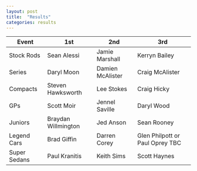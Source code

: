 ```yaml
---
layout: post
title:  "Results"
categories: results
---
```


| Event         | 1st           | 2nd   | 3rd     |
| ------------- |-------------  | ----- | ------- |
| Stock Rods |	Sean Alessi	 | Jamie Marshall |	Kerryn Bailey |
| Series	| Daryl Moon	| Damien McAlister |	Craig McAlister |
| Compacts	| Steven Hawksworth	| Lee Stokes	| Craig Hicky |
| GPs	| Scott Moir	| Jennel Saville	| Daryl Wood |
| Juniors	| Braydan Willmington	| Jed Anson	| Sean Rooney |
| Legend Cars	| Brad Giffin	| Darren Corey	| Glen Philpott or Paul Oprey TBC
| Super Sedans	| Paul Kranitis	| Keith Sims	| Scott Haynes
